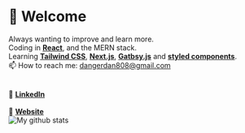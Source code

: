 # 👋 Welcome
Always wanting to improve and learn more.<br />
Coding in **[React](https://reactjs.org/)**, and the MERN stack. <br />
Learning **[Tailwind CSS](https://tailwindcss.com/)**, **[Next.js](https://nextjs.org/)**, **[Gatbsy.js](https://www.gatsbyjs.com/)** and **[styled components](https://styled-components.com/)**. <br />
📫 How to reach me: dangerdan808@gmail.com <br />
<br />
<br />
👔 **[LinkedIn](https://www.linkedin.com/in/daniel-osornio-837547188/)**
<br />
<br />
🏡 **[Website](https://danger-portfolio-n15992zru.vercel.app/)**
<br />
![My github stats](https://github-readme-stats.vercel.app/api?username=DangerDan88&show_icons=true&theme=solarized-dark)
